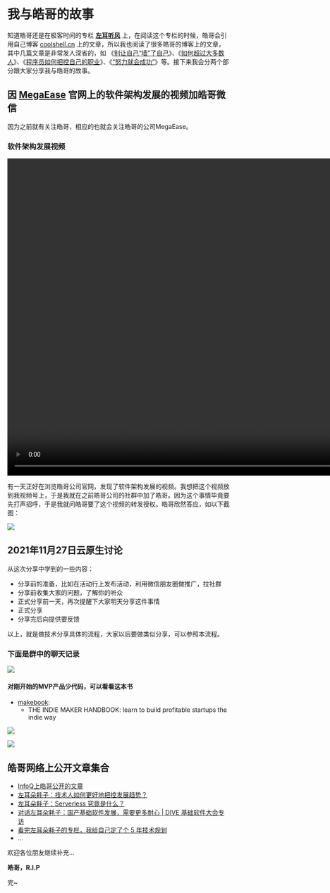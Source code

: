 # 我与皓哥的故事

知道皓哥还是在极客时间的专栏 **[左耳听风](http://gk.link/a/10sBp)** 上，在阅读这个专栏的时候，皓哥会引用自己博客 [coolshell.cn](https://www.coolshell.cn/) 上的文章，所以我也阅读了很多皓哥的博客上的文章，其中几篇文章是非常发人深省的，如 《[别让自己“墙”了自己](https://coolshell.cn/articles/20276.html)》、《[如何超过大多数人](https://coolshell.cn/articles/19464.html)》、《[程序员如何把控自己的职业](https://coolshell.cn/articles/20977.html)》、《[“努力就会成功”](https://coolshell.cn/articles/19271.html)》等。接下来我会分两个部分跟大家分享我与皓哥的故事。



## 因 [MegaEase](https://megaease.cn/) 官网上的软件架构发展的视频加皓哥微信

因为之前就有关注皓哥，相应的也就会关注皓哥的公司MegaEase。

### 软件架构发展视频

<video width="1280" height="720" controls>
  <source src="https://user-images.githubusercontent.com/1014558/158329772-dffa91c9-de05-4da0-abf3-efb03d9b6b62.mp4" type="video/mp4">
</video>





有一天正好在浏览皓哥公司官网，发现了软件架构发展的视频。我想把这个视频放到我视频号上，于是我就在之前皓哥公司的社群中加了皓哥。因为这个事情毕竟要先打声招呼，于是我就问皓哥要了这个视频的转发授权。皓哥欣然答应，如以下截图：



 ![](./images/1.jpg)



## 2021年11月27日云原生讨论

从这次分享中学到的一些内容：

- 分享前的准备，比如在活动行上发布活动，利用微信朋友圈做推广，拉社群
- 分享前收集大家的问题，了解你的听众
- 正式分享前一天，再次提醒下大家明天分享这件事情
- 正式分享
- 分享完后向提供要反馈

以上，就是做技术分享具体的流程，大家以后要做类似分享，可以参照本流程。

### 下面是群中的聊天记录

 ![](./images/2.jpg)



#### 对刚开始的MVP产品少代码，可以看看这本书

- [makebook](https://readmake.com/): 
  - THE INDIE MAKER HANDBOOK: learn to build profitable startups the indie way

 ![](./images/3.jpg)

 ![](./images/4.jpg)



## 皓哥网络上公开文章集合

- [InfoQ上皓哥公开的文章](https://www.infoq.cn/profile/31F9A95CEABD38/publish)
- [左耳朵耗子：技术人如何更好地把控发展趋势？](https://mp.weixin.qq.com/s/Cedl9lIk2mAd9b_NUCnj_g)
- [左耳朵耗子：Serverless 究竟是什么？](https://mp.weixin.qq.com/s/W_X88_siDdNlrWSysbSAZA)
- [对话左耳朵耗子：国产基础软件发展，需要更多耐心 | DIVE 基础软件大会专访](https://www.infoq.cn/article/WFAL8AFLdhZdj5WebvpG?hmsr=joyk.com&utm_source=joyk.com&utm_medium=referral)
- [看完左耳朵耗子的专栏，我给自己定了个 5 年技术规划](https://www.infoq.cn/article/rPAujK3Tdo6rgZsRMEvw)
- ...

欢迎各位朋友继续补充...



**皓哥，R.I.P**

完~


